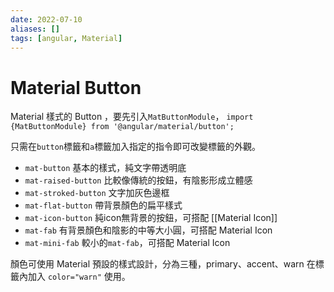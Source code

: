```yaml
---
date: 2022-07-10
aliases: []
tags: [angular, Material]
---
```


# Material Button

Material 樣式的 Button ，要先引入`MatButtonModule`，
`import {MatButtonModule} from '@angular/material/button';`

只需在`button`標籤和`a`標籤加入指定的指令即可改變標籤的外觀。

- `mat-button` 基本的樣式，純文字帶透明底
- `mat-raised-button` 比較像傳統的按鈕，有陰影形成立體感
- `mat-stroked-button` 文字加灰色邊框
- `mat-flat-button` 帶背景顏色的扁平樣式
- `mat-icon-button` 純icon無背景的按鈕，可搭配 [[Material Icon]]
- `mat-fab` 有背景顏色和陰影的中等大小圓，可搭配 Material Icon
- `mat-mini-fab` 較小的`mat-fab`，可搭配 Material Icon


顏色可使用 Material 預設的樣式設計，分為三種，primary、accent、warn
在標籤內加入 `color="warn"` 使用。
